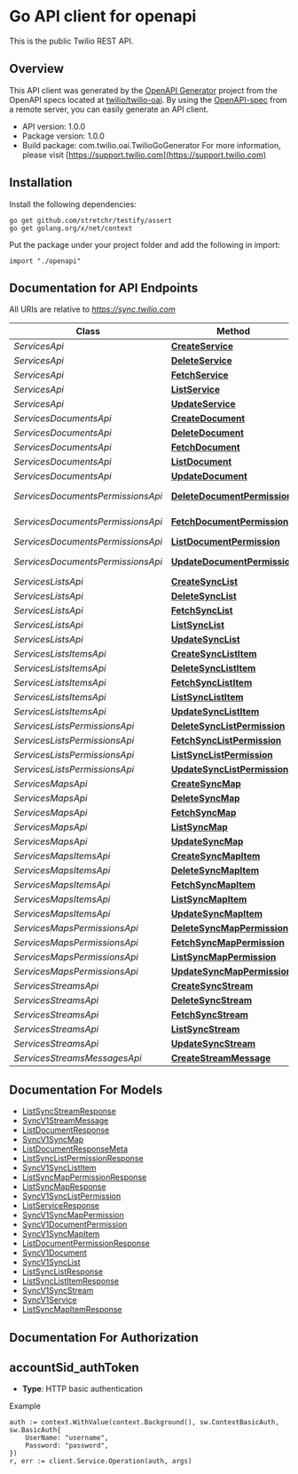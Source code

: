 # Go API client for openapi

This is the public Twilio REST API.

## Overview
This API client was generated by the [OpenAPI Generator](https://openapi-generator.tech) project from the OpenAPI specs located at [twilio/twilio-oai](https://github.com/twilio/twilio-oai/tree/main/spec).  By using the [OpenAPI-spec](https://www.openapis.org/) from a remote server, you can easily generate an API client.

- API version: 1.0.0
- Package version: 1.0.0
- Build package: com.twilio.oai.TwilioGoGenerator
For more information, please visit [https://support.twilio.com](https://support.twilio.com)

## Installation

Install the following dependencies:

```shell
go get github.com/stretchr/testify/assert
go get golang.org/x/net/context
```

Put the package under your project folder and add the following in import:

```golang
import "./openapi"
```

## Documentation for API Endpoints

All URIs are relative to *https://sync.twilio.com*

Class | Method | HTTP request | Description
------------ | ------------- | ------------- | -------------
*ServicesApi* | [**CreateService**](docs/ServicesApi.md#createservice) | **Post** /v1/Services | 
*ServicesApi* | [**DeleteService**](docs/ServicesApi.md#deleteservice) | **Delete** /v1/Services/{Sid} | 
*ServicesApi* | [**FetchService**](docs/ServicesApi.md#fetchservice) | **Get** /v1/Services/{Sid} | 
*ServicesApi* | [**ListService**](docs/ServicesApi.md#listservice) | **Get** /v1/Services | 
*ServicesApi* | [**UpdateService**](docs/ServicesApi.md#updateservice) | **Post** /v1/Services/{Sid} | 
*ServicesDocumentsApi* | [**CreateDocument**](docs/ServicesDocumentsApi.md#createdocument) | **Post** /v1/Services/{ServiceSid}/Documents | 
*ServicesDocumentsApi* | [**DeleteDocument**](docs/ServicesDocumentsApi.md#deletedocument) | **Delete** /v1/Services/{ServiceSid}/Documents/{Sid} | 
*ServicesDocumentsApi* | [**FetchDocument**](docs/ServicesDocumentsApi.md#fetchdocument) | **Get** /v1/Services/{ServiceSid}/Documents/{Sid} | 
*ServicesDocumentsApi* | [**ListDocument**](docs/ServicesDocumentsApi.md#listdocument) | **Get** /v1/Services/{ServiceSid}/Documents | 
*ServicesDocumentsApi* | [**UpdateDocument**](docs/ServicesDocumentsApi.md#updatedocument) | **Post** /v1/Services/{ServiceSid}/Documents/{Sid} | 
*ServicesDocumentsPermissionsApi* | [**DeleteDocumentPermission**](docs/ServicesDocumentsPermissionsApi.md#deletedocumentpermission) | **Delete** /v1/Services/{ServiceSid}/Documents/{DocumentSid}/Permissions/{Identity} | 
*ServicesDocumentsPermissionsApi* | [**FetchDocumentPermission**](docs/ServicesDocumentsPermissionsApi.md#fetchdocumentpermission) | **Get** /v1/Services/{ServiceSid}/Documents/{DocumentSid}/Permissions/{Identity} | 
*ServicesDocumentsPermissionsApi* | [**ListDocumentPermission**](docs/ServicesDocumentsPermissionsApi.md#listdocumentpermission) | **Get** /v1/Services/{ServiceSid}/Documents/{DocumentSid}/Permissions | 
*ServicesDocumentsPermissionsApi* | [**UpdateDocumentPermission**](docs/ServicesDocumentsPermissionsApi.md#updatedocumentpermission) | **Post** /v1/Services/{ServiceSid}/Documents/{DocumentSid}/Permissions/{Identity} | 
*ServicesListsApi* | [**CreateSyncList**](docs/ServicesListsApi.md#createsynclist) | **Post** /v1/Services/{ServiceSid}/Lists | 
*ServicesListsApi* | [**DeleteSyncList**](docs/ServicesListsApi.md#deletesynclist) | **Delete** /v1/Services/{ServiceSid}/Lists/{Sid} | 
*ServicesListsApi* | [**FetchSyncList**](docs/ServicesListsApi.md#fetchsynclist) | **Get** /v1/Services/{ServiceSid}/Lists/{Sid} | 
*ServicesListsApi* | [**ListSyncList**](docs/ServicesListsApi.md#listsynclist) | **Get** /v1/Services/{ServiceSid}/Lists | 
*ServicesListsApi* | [**UpdateSyncList**](docs/ServicesListsApi.md#updatesynclist) | **Post** /v1/Services/{ServiceSid}/Lists/{Sid} | 
*ServicesListsItemsApi* | [**CreateSyncListItem**](docs/ServicesListsItemsApi.md#createsynclistitem) | **Post** /v1/Services/{ServiceSid}/Lists/{ListSid}/Items | 
*ServicesListsItemsApi* | [**DeleteSyncListItem**](docs/ServicesListsItemsApi.md#deletesynclistitem) | **Delete** /v1/Services/{ServiceSid}/Lists/{ListSid}/Items/{Index} | 
*ServicesListsItemsApi* | [**FetchSyncListItem**](docs/ServicesListsItemsApi.md#fetchsynclistitem) | **Get** /v1/Services/{ServiceSid}/Lists/{ListSid}/Items/{Index} | 
*ServicesListsItemsApi* | [**ListSyncListItem**](docs/ServicesListsItemsApi.md#listsynclistitem) | **Get** /v1/Services/{ServiceSid}/Lists/{ListSid}/Items | 
*ServicesListsItemsApi* | [**UpdateSyncListItem**](docs/ServicesListsItemsApi.md#updatesynclistitem) | **Post** /v1/Services/{ServiceSid}/Lists/{ListSid}/Items/{Index} | 
*ServicesListsPermissionsApi* | [**DeleteSyncListPermission**](docs/ServicesListsPermissionsApi.md#deletesynclistpermission) | **Delete** /v1/Services/{ServiceSid}/Lists/{ListSid}/Permissions/{Identity} | 
*ServicesListsPermissionsApi* | [**FetchSyncListPermission**](docs/ServicesListsPermissionsApi.md#fetchsynclistpermission) | **Get** /v1/Services/{ServiceSid}/Lists/{ListSid}/Permissions/{Identity} | 
*ServicesListsPermissionsApi* | [**ListSyncListPermission**](docs/ServicesListsPermissionsApi.md#listsynclistpermission) | **Get** /v1/Services/{ServiceSid}/Lists/{ListSid}/Permissions | 
*ServicesListsPermissionsApi* | [**UpdateSyncListPermission**](docs/ServicesListsPermissionsApi.md#updatesynclistpermission) | **Post** /v1/Services/{ServiceSid}/Lists/{ListSid}/Permissions/{Identity} | 
*ServicesMapsApi* | [**CreateSyncMap**](docs/ServicesMapsApi.md#createsyncmap) | **Post** /v1/Services/{ServiceSid}/Maps | 
*ServicesMapsApi* | [**DeleteSyncMap**](docs/ServicesMapsApi.md#deletesyncmap) | **Delete** /v1/Services/{ServiceSid}/Maps/{Sid} | 
*ServicesMapsApi* | [**FetchSyncMap**](docs/ServicesMapsApi.md#fetchsyncmap) | **Get** /v1/Services/{ServiceSid}/Maps/{Sid} | 
*ServicesMapsApi* | [**ListSyncMap**](docs/ServicesMapsApi.md#listsyncmap) | **Get** /v1/Services/{ServiceSid}/Maps | 
*ServicesMapsApi* | [**UpdateSyncMap**](docs/ServicesMapsApi.md#updatesyncmap) | **Post** /v1/Services/{ServiceSid}/Maps/{Sid} | 
*ServicesMapsItemsApi* | [**CreateSyncMapItem**](docs/ServicesMapsItemsApi.md#createsyncmapitem) | **Post** /v1/Services/{ServiceSid}/Maps/{MapSid}/Items | 
*ServicesMapsItemsApi* | [**DeleteSyncMapItem**](docs/ServicesMapsItemsApi.md#deletesyncmapitem) | **Delete** /v1/Services/{ServiceSid}/Maps/{MapSid}/Items/{Key} | 
*ServicesMapsItemsApi* | [**FetchSyncMapItem**](docs/ServicesMapsItemsApi.md#fetchsyncmapitem) | **Get** /v1/Services/{ServiceSid}/Maps/{MapSid}/Items/{Key} | 
*ServicesMapsItemsApi* | [**ListSyncMapItem**](docs/ServicesMapsItemsApi.md#listsyncmapitem) | **Get** /v1/Services/{ServiceSid}/Maps/{MapSid}/Items | 
*ServicesMapsItemsApi* | [**UpdateSyncMapItem**](docs/ServicesMapsItemsApi.md#updatesyncmapitem) | **Post** /v1/Services/{ServiceSid}/Maps/{MapSid}/Items/{Key} | 
*ServicesMapsPermissionsApi* | [**DeleteSyncMapPermission**](docs/ServicesMapsPermissionsApi.md#deletesyncmappermission) | **Delete** /v1/Services/{ServiceSid}/Maps/{MapSid}/Permissions/{Identity} | 
*ServicesMapsPermissionsApi* | [**FetchSyncMapPermission**](docs/ServicesMapsPermissionsApi.md#fetchsyncmappermission) | **Get** /v1/Services/{ServiceSid}/Maps/{MapSid}/Permissions/{Identity} | 
*ServicesMapsPermissionsApi* | [**ListSyncMapPermission**](docs/ServicesMapsPermissionsApi.md#listsyncmappermission) | **Get** /v1/Services/{ServiceSid}/Maps/{MapSid}/Permissions | 
*ServicesMapsPermissionsApi* | [**UpdateSyncMapPermission**](docs/ServicesMapsPermissionsApi.md#updatesyncmappermission) | **Post** /v1/Services/{ServiceSid}/Maps/{MapSid}/Permissions/{Identity} | 
*ServicesStreamsApi* | [**CreateSyncStream**](docs/ServicesStreamsApi.md#createsyncstream) | **Post** /v1/Services/{ServiceSid}/Streams | 
*ServicesStreamsApi* | [**DeleteSyncStream**](docs/ServicesStreamsApi.md#deletesyncstream) | **Delete** /v1/Services/{ServiceSid}/Streams/{Sid} | 
*ServicesStreamsApi* | [**FetchSyncStream**](docs/ServicesStreamsApi.md#fetchsyncstream) | **Get** /v1/Services/{ServiceSid}/Streams/{Sid} | 
*ServicesStreamsApi* | [**ListSyncStream**](docs/ServicesStreamsApi.md#listsyncstream) | **Get** /v1/Services/{ServiceSid}/Streams | 
*ServicesStreamsApi* | [**UpdateSyncStream**](docs/ServicesStreamsApi.md#updatesyncstream) | **Post** /v1/Services/{ServiceSid}/Streams/{Sid} | 
*ServicesStreamsMessagesApi* | [**CreateStreamMessage**](docs/ServicesStreamsMessagesApi.md#createstreammessage) | **Post** /v1/Services/{ServiceSid}/Streams/{StreamSid}/Messages | 


## Documentation For Models

 - [ListSyncStreamResponse](docs/ListSyncStreamResponse.md)
 - [SyncV1StreamMessage](docs/SyncV1StreamMessage.md)
 - [ListDocumentResponse](docs/ListDocumentResponse.md)
 - [SyncV1SyncMap](docs/SyncV1SyncMap.md)
 - [ListDocumentResponseMeta](docs/ListDocumentResponseMeta.md)
 - [ListSyncListPermissionResponse](docs/ListSyncListPermissionResponse.md)
 - [SyncV1SyncListItem](docs/SyncV1SyncListItem.md)
 - [ListSyncMapPermissionResponse](docs/ListSyncMapPermissionResponse.md)
 - [ListSyncMapResponse](docs/ListSyncMapResponse.md)
 - [SyncV1SyncListPermission](docs/SyncV1SyncListPermission.md)
 - [ListServiceResponse](docs/ListServiceResponse.md)
 - [SyncV1SyncMapPermission](docs/SyncV1SyncMapPermission.md)
 - [SyncV1DocumentPermission](docs/SyncV1DocumentPermission.md)
 - [SyncV1SyncMapItem](docs/SyncV1SyncMapItem.md)
 - [ListDocumentPermissionResponse](docs/ListDocumentPermissionResponse.md)
 - [SyncV1Document](docs/SyncV1Document.md)
 - [SyncV1SyncList](docs/SyncV1SyncList.md)
 - [ListSyncListResponse](docs/ListSyncListResponse.md)
 - [ListSyncListItemResponse](docs/ListSyncListItemResponse.md)
 - [SyncV1SyncStream](docs/SyncV1SyncStream.md)
 - [SyncV1Service](docs/SyncV1Service.md)
 - [ListSyncMapItemResponse](docs/ListSyncMapItemResponse.md)


## Documentation For Authorization



## accountSid_authToken

- **Type**: HTTP basic authentication

Example

```golang
auth := context.WithValue(context.Background(), sw.ContextBasicAuth, sw.BasicAuth{
    UserName: "username",
    Password: "password",
})
r, err := client.Service.Operation(auth, args)
```

